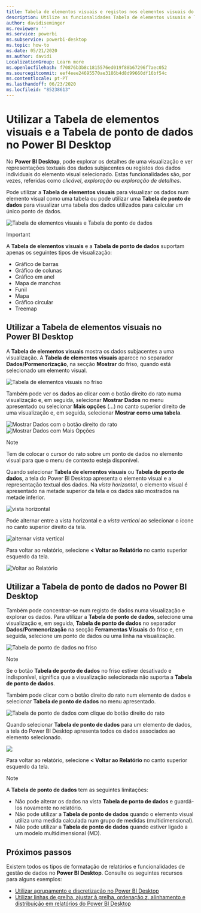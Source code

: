 ```yaml
---
title: Tabela de elementos visuais e registos nos elementos visuais do Power BI Desktop
description: Utilize as funcionalidades Tabela de elementos visuais e Tabela de ponto de dados do Power BI Desktop para explorar os detalhes
author: davidiseminger
ms.reviewer: ''
ms.service: powerbi
ms.subservice: powerbi-desktop
ms.topic: how-to
ms.date: 05/21/2020
ms.author: davidi
LocalizationGroup: Learn more
ms.openlocfilehash: f70876b3b8c1815576ed019f88b67296f7aec052
ms.sourcegitcommit: eef4eee24695570ae3186b4d8d99660df16bf54c
ms.contentlocale: pt-PT
ms.lasthandoff: 06/23/2020
ms.locfileid: "85238613"
---
```

# <a name="use-visual-table-and-data-point-table-in-power-bi-desktop"></a>Utilizar a Tabela de elementos visuais e a Tabela de ponto de dados no Power BI Desktop
No **Power BI Desktop**, pode explorar os detalhes de uma visualização e ver representações textuais dos dados subjacentes ou registos dos dados individuais do elemento visual selecionado. Estas funcionalidades são, por vezes, referidas como *clicável*, *exploração* ou *exploração de detalhes*.

Pode utilizar a **Tabela de elementos visuais** para visualizar os dados num elemento visual como uma tabela ou pode utilizar uma **Tabela de ponto de dados** para visualizar uma tabela dos dados utilizados para calcular um único ponto de dados. 

![Tabela de elementos visuais e Tabela de ponto de dados](media/desktop-see-data-see-records/see-data-record.png)

>[!IMPORTANT]
>A **Tabela de elementos visuais** e a **Tabela de ponto de dados** suportam apenas os seguintes tipos de visualização:
>  - Gráfico de barras
>  - Gráfico de colunas
>  - Gráfico em anel
>  - Mapa de manchas
>  - Funil
>  - Mapa
>  - Gráfico circular
>  - Treemap

## <a name="use-visual-table-in-power-bi-desktop"></a>Utilizar a Tabela de elementos visuais no Power BI Desktop

A **Tabela de elementos visuais** mostra os dados subjacentes a uma visualização. A **Tabela de elementos visuais** aparece no separador **Dados/Pormenorização**, na secção **Mostrar** do friso, quando está selecionado um elemento visual.

![Tabela de elementos visuais no friso](media/desktop-see-data-see-records/visual-table-01.png)

Também pode ver os dados ao clicar com o botão direito do rato numa visualização e, em seguida, selecionar **Mostrar Dados** no menu apresentado ou selecionar **Mais opções** (…) no canto superior direito de uma visualização e, em seguida, selecionar **Mostrar como uma tabela**.

![Mostrar Dados com o botão direito do rato](media/desktop-see-data-see-records/visual-table-02.png)&nbsp;&nbsp;![Mostrar Dados com Mais Opções](media/desktop-see-data-see-records/visual-table-03.png)

> [!NOTE]
> Tem de colocar o cursor do rato sobre um ponto de dados no elemento visual para que o menu de contexto esteja disponível.

Quando selecionar **Tabela de elementos visuais** ou **Tabela de ponto de dados**, a tela do Power BI Desktop apresenta o elemento visual e a representação textual dos dados. Na *vista horizontal*, o elemento visual é apresentado na metade superior da tela e os dados são mostrados na metade inferior. 

![vista horizontal](media/desktop-see-data-see-records/visual-table-04.png)

Pode alternar entre a vista horizontal e a *vista vertical* ao selecionar o ícone no canto superior direito da tela.

![alternar vista vertical](media/desktop-see-data-see-records/visual-table-05.png)

Para voltar ao relatório, selecione **< Voltar ao Relatório** no canto superior esquerdo da tela.

![Voltar ao Relatório](media/desktop-see-data-see-records/visual-table-06.png)

## <a name="use-data-point-table-in-power-bi-desktop"></a>Utilizar a Tabela de ponto de dados no Power BI Desktop

Também pode concentrar-se num registo de dados numa visualização e explorar os dados. Para utilizar a **Tabela de ponto de dados**, selecione uma visualização e, em seguida, **Tabela de ponto de dados** no separador **Dados/Pormenorização** na secção **Ferramentas Visuais** do friso e, em seguida, selecione um ponto de dados ou uma linha na visualização. 

![Tabela de ponto de dados no friso](media/desktop-see-data-see-records/visual-table-07.png)

> [!NOTE]
> Se o botão **Tabela de ponto de dados** no friso estiver desativado e indisponível, significa que a visualização selecionada não suporta a **Tabela de ponto de dados**.

Também pode clicar com o botão direito do rato num elemento de dados e selecionar **Tabela de ponto de dados** no menu apresentado.

![Tabela de ponto de dados com clique do botão direito do rato](media/desktop-see-data-see-records/visual-table-08.png)

Quando selecionar **Tabela de ponto de dados** para um elemento de dados, a tela do Power BI Desktop apresenta todos os dados associados ao elemento selecionado. 

![](media/desktop-see-data-see-records/visual-table-09.png)

Para voltar ao relatório, selecione **< Voltar ao Relatório** no canto superior esquerdo da tela.


> [!NOTE]
>A **Tabela de ponto de dados** tem as seguintes limitações:
> - Não pode alterar os dados na vista **Tabela de ponto de dados** e guardá-los novamente no relatório.
> - Não pode utilizar a **Tabela de ponto de dados** quando o elemento visual utiliza uma medida calculada num grupo de medidas (multidimensional).
> - Não pode utilizar a **Tabela de ponto de dados** quando estiver ligado a um modelo multidimensional (MD).

## <a name="next-steps"></a>Próximos passos
Existem todos os tipos de formatação de relatórios e funcionalidades de gestão de dados no **Power BI Desktop**. Consulte os seguintes recursos para alguns exemplos:

* [Utilizar agrupamento e discretização no Power BI Desktop](desktop-grouping-and-binning.md)
* [Utilizar linhas de grelha, ajustar à grelha, ordenação z, alinhamento e distribuição em relatórios do Power BI Desktop](desktop-gridlines-snap-to-grid.md)

